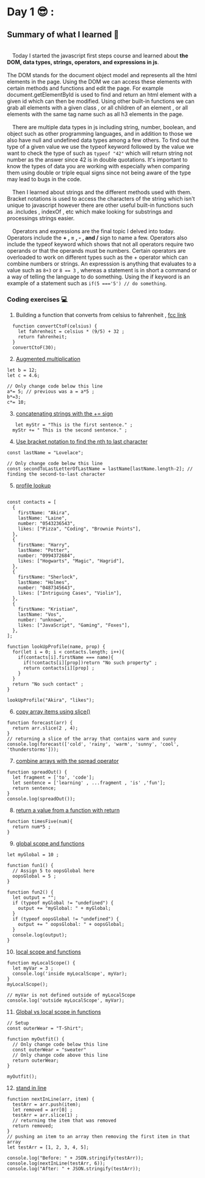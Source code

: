 # Day 1 😎 : 

## Summary of what I learned 📢
\
&emsp;Today I started the javascript first steps course and learned about **the DOM, data types, strings, operators, and expressions in js**.
\
\
The DOM stands for the document object model and represents all the html elements in the page. Using the DOM we can access these elements with certain methods and functions and edit the page. For example document.getElementById is used to find and return an html element with a given id which can then be modified. Using other built-in functions we can grab all elements with a given class , or all children of an element , or all elements with the same tag name such as all h3 elements in the page.\
\
&emsp;There are multiple data types in js including string, number, boolean, and object such as other programming languages, and in addition to those we also have null and undefined data types among a few others. To find out the type of a given value we use the typeof keyword followed by the value we want to check the type of such as `typeof "42"` which will return string not number as the answer since 42 is in double quotations. It's important to know the types of data you are working with especially when comparing them using double or triple equal signs since not being aware of the type may lead to bugs in the code.\
\
&emsp;Then I learned about strings and the different methods used with them. Bracket notations is used to access the characters of the string which isn't unique to javascript however there are other useful built-in functions such as .includes , indexOf , etc which make looking for substrings and processings strings easier.
\
\
&emsp;Operators and expressions are the final topic I delved into today. Operators include the **+ , = , - , and /** sign to name a few. Operators also include the typeof keyword which shows that not all operators require two operands or that the operands must be numbers. Certain operators are overloaded to work on different types such as the + operator which can combine numbers or strings. An expresssion is anything that evaluates to a value such as `8+3` or `8 == 3` , whereas a statement is in short a command or a way of telling the language to do something. Using the if keyword is an example of a statement such as ` if(5 ==='5') // do something `.

### Coding exercises 💻
1. Building a function that converts from celsius to fahrenheit , [fcc link](https://www.freecodecamp.org/learn/javascript-algorithms-and-data-structures/basic-algorithm-scripting/convert-celsius-to-fahrenheit)
```
  function convertCtoF(celsius) {
    let fahrenheit = celsius * (9/5) + 32 ;
    return fahrenheit;
  }
  convertCtoF(30);
```
2. [Augmented multiplication](https://www.freecodecamp.org/learn/javascript-algorithms-and-data-structures/basic-javascript/compound-assignment-with-augmented-multiplication)
 ``` let a = 5;
let b = 12;
let c = 4.6;

// Only change code below this line
a*= 5; // previous was a = a*5 ;
b*=3;
c*= 10;
```
3. [concatenating strings with the += sign](https://www.freecodecamp.org/learn/javascript-algorithms-and-data-structures/basic-javascript/concatenating-strings-with-the-plus-equals-operator)
```
   let myStr = "This is the first sentence." ;
  myStr += " This is the second sentence." ;
```
4. [Use bracket notation to find the nth to last character](https://www.freecodecamp.org/learn/javascript-algorithms-and-data-structures/basic-javascript/use-bracket-notation-to-find-the-nth-to-last-character-in-a-string)
```
const lastName = "Lovelace";

// Only change code below this line
const secondToLastLetterOfLastName = lastName[lastName.length-2]; // finding the second-to-last character
 ```
5. [profile lookup](https://www.freecodecamp.org/learn/javascript-algorithms-and-data-structures/basic-javascript/profile-lookup)
```

const contacts = [
  {
    firstName: "Akira",
    lastName: "Laine",
    number: "0543236543",
    likes: ["Pizza", "Coding", "Brownie Points"],
  },
  {
    firstName: "Harry",
    lastName: "Potter",
    number: "0994372684",
    likes: ["Hogwarts", "Magic", "Hagrid"],
  },
  {
    firstName: "Sherlock",
    lastName: "Holmes",
    number: "0487345643",
    likes: ["Intriguing Cases", "Violin"],
  },
  {
    firstName: "Kristian",
    lastName: "Vos",
    number: "unknown",
    likes: ["JavaScript", "Gaming", "Foxes"],
  },
];

function lookUpProfile(name, prop) {
  for(let i = 0; i < contacts.length; i++){
    if(contacts[i].firstName === name){
      if(!contacts[i][prop])return "No such property" ;
      return contacts[i][prop] ;
    }
  }
  return "No such contact" ;
}

lookUpProfile("Akira", "likes");
```
6. [copy array items using slice()](https://www.freecodecamp.org/learn/javascript-algorithms-and-data-structures/basic-data-structures/copy-array-items-using-slice)
```
function forecast(arr) {
  return arr.slice(2 , 4);
}
// returning a slice of the array that contains warm and sunny
console.log(forecast(['cold', 'rainy', 'warm', 'sunny', 'cool', 'thunderstorms']));
```
7. [combine arrays with the spread operator](https://www.freecodecamp.org/learn/javascript-algorithms-and-data-structures/basic-data-structures/combine-arrays-with-the-spread-operator)
```
function spreadOut() {
  let fragment = ['to', 'code'];
  let sentence = ['learning' , ...fragment , 'is' ,'fun']; 
  return sentence;
}
console.log(spreadOut());
```
8. [return a value from a function with return](https://www.freecodecamp.org/learn/javascript-algorithms-and-data-structures/basic-javascript/return-a-value-from-a-function-with-return)
```
function timesFive(num){
  return num*5 ;
}
```
9. [global scope and functions](https://www.freecodecamp.org/learn/javascript-algorithms-and-data-structures/basic-javascript/global-scope-and-functions)
```
let myGlobal = 10 ;

function fun1() {
  // Assign 5 to oopsGlobal here
  oopsGlobal = 5 ;
}

function fun2() {
  let output = "";
  if (typeof myGlobal != "undefined") {
    output += "myGlobal: " + myGlobal;
  }
  if (typeof oopsGlobal != "undefined") {
    output += " oopsGlobal: " + oopsGlobal;
  }
  console.log(output);
}
```
10. [local scope and functions](https://www.freecodecamp.org/learn/javascript-algorithms-and-data-structures/basic-javascript/local-scope-and-functions)
```
function myLocalScope() {
  let myVar = 3 ;
  console.log('inside myLocalScope', myVar);
}
myLocalScope();

// myVar is not defined outside of myLocalScope
console.log('outside myLocalScope', myVar);
```
11. [Global vs local scope in functions](https://www.freecodecamp.org/learn/javascript-algorithms-and-data-structures/basic-javascript/global-vs--local-scope-in-functions)
```
// Setup
const outerWear = "T-Shirt";

function myOutfit() {
  // Only change code below this line
  const outerWear = "sweater"
  // Only change code above this line
  return outerWear;
}

myOutfit();
```

12. [stand in line](https://www.freecodecamp.org/learn/javascript-algorithms-and-data-structures/basic-javascript/stand-in-line)
```
function nextInLine(arr, item) {
  testArr = arr.push(item);
  let removed = arr[0] ;
  testArr = arr.slice(1) ;
  // returning the item that was removed
  return removed;
}
// pushing an item to an array then removing the first item in that array
let testArr = [1, 2, 3, 4, 5];

console.log("Before: " + JSON.stringify(testArr));
console.log(nextInLine(testArr, 6));
console.log("After: " + JSON.stringify(testArr));
```





















